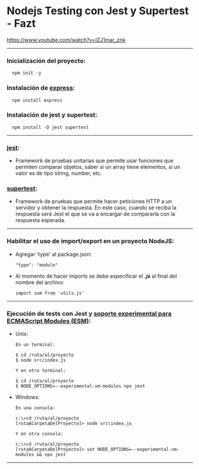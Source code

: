 # Nodejs Testing con Jest y Supertest - Fazt

https://www.youtube.com/watch?v=lZJ1mar_znk

---

### Inicialización del proyecto:

      npm init -y

### Instalación de [express](https://expressjs.com/es/):

      npm install express

### Instalación de jest y supertest:

      npm install -D jest supertest

---

### [jest](https://jestjs.io/):

- Framework de pruebas unitarias que permite usar funciones que permiten comparar objetos, saber si un array tiene elementos, si un valor es de tipo string, number, etc.

### [supertest](https://www.npmjs.com/package/supertest):

- Framework de pruebas que permite hacer peticiones HTTP a un servidor y obtener la respuesta. En este caso, cuando se reciba la respuesta será Jest el que se va a encargar de compararla con la respuesta esperada.

---

### Habilitar el uso de import/export en un proyecto NodeJS:

- Agregar 'type' al package.json:

  `"type": "module"`

- Al momento de hacer imports se debe especificar el **_.js_** al final del nombre del archivo:

  `import sum from 'utils.js'`

---

### Ejecución de tests con Jest y [soporte experimental para ECMAScript Modules (ESM)](https://jestjs.io/docs/ecmascript-modules):

- Unix:

      En un terminal:

      $ cd /ruta/al/proyecto
      $ node src/index.js

      Y en otro terminal:

      $ cd /ruta/al/proyecto
      $ NODE_OPTIONS=--experimental-vm-modules npx jest

- Windows:

      En una consola:

      c:\>cd /ruta/al/proyecto
      [rutaACarpetaDelProyecto]> node src\index.js

      Y en otra consola:

      c:\>cd /ruta/al/proyecto
      [rutaACarpetaDelProyecto]> set NODE_OPTIONS=--experimental-vm-modules && npx jest

---
